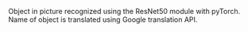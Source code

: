 Object in picture recognized using the ResNet50 module with pyTorch.
Name of object is translated using Google translation API.
